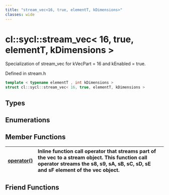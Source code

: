 ```yaml
---
title: "stream_vec<16, true, elementT, kDimensions>"
classes: wide
---
```


# cl::sycl::stream_vec< 16, true, elementT, kDimensions >

Specialization of stream_vec for kVecPart = 16 and kEnabled = true.

Defined in stream.h

```cpp
template < typename elementT , int kDimensions >
struct cl::sycl::stream_vec< 16, true, elementT, kDimensions >
```

## Types

## Enumerations

## Member Functions

| [operator()](./functions/operator()/README.md) | Inline function call operator that streams part of the vec to a stream object. This function call operator streams the s8, s9, sA, sB, sC, sD, sE and sF element of the vec object.  |
| :--- | :--- |


## Friend Functions
